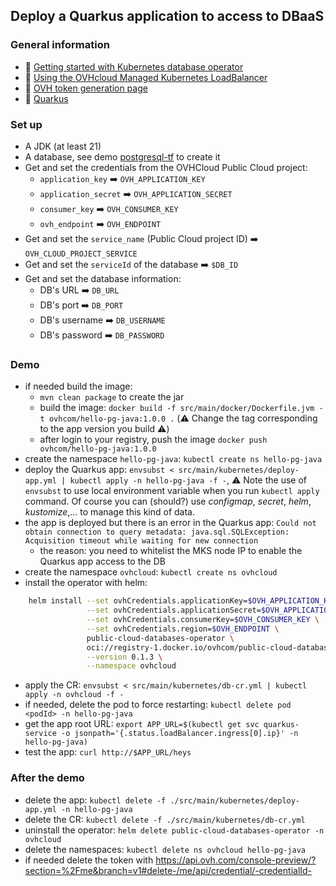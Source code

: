 ## Deploy a Quarkus application to access to DBaaS

### General information
 - 🔗 [Getting started with Kubernetes database operator](https://help.ovhcloud.com/csm/en-gb-public-cloud-databases-database-operator?id=kb_article_view&sysparm_article=KB0058469)
 - 🔗 [Using the OVHcloud Managed Kubernetes LoadBalancer](https://help.ovhcloud.com/csm/en-gb-public-cloud-kubernetes-using-lb?id=kb_article_view&sysparm_article=KB0050007)
 - 🔗 [OVH token generation page](https://www.ovh.com/auth/api/createToken?GET=/*&POST=/*&PUT=/*&DELETE=/*)
 - 🔗 [Quarkus](https://quarkus.io/)

### Set up
  - A JDK (at least 21)
  - A database, see demo [postgresql-tf](../postgresql-tf/) to create it
  - Get and set the credentials from the OVHCloud Public Cloud project:
    - `application_key` ➡️ `OVH_APPLICATION_KEY`
    - `application_secret` ➡️ `OVH_APPLICATION_SECRET`
    - `consumer_key` ➡️ `OVH_CONSUMER_KEY`
    - `ovh_endpoint` ➡️ `OVH_ENDPOINT`
  - Get and set the `service_name` (Public Cloud project ID) ➡️ `OVH_CLOUD_PROJECT_SERVICE`
  - Get and set the `serviceId` of the database ➡️ `$DB_ID`
  - Get and set the database information:
    - DB's URL ➡️ `DB_URL`
    - DB's port ➡️ `DB_PORT`
    - DB's username ➡️ `DB_USERNAME`
    - DB's password ➡️ `DB_PASSWORD`

### Demo
  - if needed build the image:
    - `mvn clean package` to create the jar
    - build the image: `docker build -f src/main/docker/Dockerfile.jvm -t ovhcom/hello-pg-java:1.0.0 .` (⚠️ Change the tag corresponding to the app version you build ⚠️)
    - after login to your registry, push the image `docker push ovhcom/hello-pg-java:1.0.0`
  - create the namespace `hello-pg-java`: `kubectl create ns hello-pg-java`
  - deploy the Quarkus app: `envsubst < src/main/kubernetes/deploy-app.yml | kubectl apply -n hello-pg-java -f -`, ⚠️ Note the use of `envsubst` to use local environment variable when you run `kubectl apply` command. Of course you can (should?) use _configmap_, _secret_, _helm_, _kustomize_,... to manage this kind of data.
  - the app is deployed but there is an error in the Quarkus app: `Could not obtain connection to query metadata: java.sql.SQLException: Acquisition timeout while waiting for new connection`
    - the reason: you need to whitelist the MKS node IP to enable the Quarkus app access to the DB
  - create the namespace `ovhcloud`: `kubectl create ns ovhcloud`
  - install the operator with helm: 
```bash
    helm install --set ovhCredentials.applicationKey=$OVH_APPLICATION_KEY \
                 --set ovhCredentials.applicationSecret=$OVH_APPLICATION_SECRET \
                 --set ovhCredentials.consumerKey=$OVH_CONSUMER_KEY \
                 --set ovhCredentials.region=$OVH_ENDPOINT \
                 public-cloud-databases-operator \
                 oci://registry-1.docker.io/ovhcom/public-cloud-databases-operator \
                 --version 0.1.3 \
                 --namespace ovhcloud
```
  - apply the CR: `envsubst < src/main/kubernetes/db-cr.yml | kubectl apply -n ovhcloud -f -`  
  - if needed, delete the pod to force restarting: `kubectl delete pod <podId> -n hello-pg-java`
  - get the app root URL: `export APP_URL=$(kubectl get svc quarkus-service -o jsonpath='{.status.loadBalancer.ingress[0].ip}' -n hello-pg-java)`
  - test the app: `curl http://$APP_URL/heys`


### After the demo
  - delete the app: `kubectl delete -f ./src/main/kubernetes/deploy-app.yml -n hello-pg-java`
  - delete the CR: `kubectl delete -f ./src/main/kubernetes/db-cr.yml`
  - uninstall the operator: `helm delete public-cloud-databases-operator -n ovhcloud`
  - delete the namespaces: `kubectl delete ns ovhcloud hello-pg-java`
  - if needed delete the token with https://api.ovh.com/console-preview/?section=%2Fme&branch=v1#delete-/me/api/credential/-credentialId-
